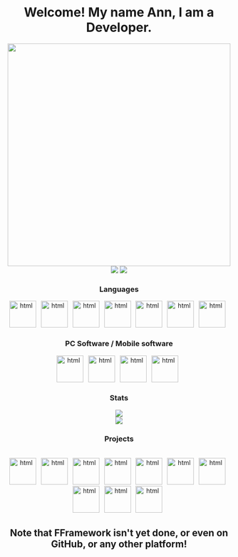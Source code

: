 <div id="welcome" align="center">
  <h1>Welcome! My name Ann, I am a Developer.</h1>
</div>

<div id="header" align="center">
  <img src="https://github.com/fluid-developer/fluid-developer.github.io/blob/main/logo-v2.png?raw=true" width="500"/>
</div>
<div id="fast-link" align="center">
  <a href="https://fluid-developer.github.io"><img src="https://custom-icon-badges.demolab.com/badge/Fluid_Developer-blue?style=flat-square&logo=globe"/></a>
  <a href="https://fluid-developer.github.io/social.html"><img src="https://custom-icon-badges.demolab.com/badge/Social_Media-red?style=flat-square&logo=at-sign"/></a>
</div>
<div id="langs" align="center" down>
  <h3>Languages<br></h3>
  <a href="https://html5.org/"><img src="https://github.com/fluid-developer/fluid-developer.github.io/blob/main/logos/HTML5-logo.png?raw=true" alt="html" height="60"></a>&ensp;
  <a href="https://html5.org/"><img src="https://github.com/fluid-developer/fluid-developer.github.io/blob/main/logos/CSS-logo.png?raw=true" alt="html" height="60"></a>&ensp;
  <a href="https://kotlinlang.org/"><img src="https://github.com/fluid-developer/fluid-developer.github.io/blob/main/logos/Kotlin-logo.png?raw=true" alt="html" height="60"></a>&ensp;
  <a href="https://www.gnu.org/software/bash/"><img src="https://github.com/fluid-developer/fluid-developer.github.io/blob/main/logos/Bash-logo.png?raw=true" alt="html" height="60"></a>&ensp;
  <a href="https://developer.mozilla.org/en-US/docs/Web/javascript"><img src="https://github.com/fluid-developer/fluid-developer.github.io/blob/main/logos/JavaScript-logo.png?raw=true" alt="html" height="60"></a>&ensp;
  <a href="https://www.php.net/"><img src="https://github.com/fluid-developer/fluid-developer.github.io/blob/main/logos/PHP-logo.png?raw=true" alt="html" height="60"></a>&ensp;
  <a href="https://www.python.org/"><img src="https://github.com/fluid-developer/fluid-developer.github.io/blob/main/logos/Python-logo.png?raw=true" alt="html" height="60"></a>&ensp;
</div>

<div id="sw" align=center>
  <h3>PC Software / Mobile software<br></h3>
  <a href="https://www.kde.org/"><img src="https://github.com/fluid-developer/fluid-developer.github.io/blob/main/logos/KDE-logo.png?raw=true" alt="html" height="60"></a>&ensp; <a href="https://archlinux.org/"><img src="https://github.com/fluid-developer/fluid-developer.github.io/blob/main/logos/Arch_linux-logo.png?raw=true" alt="html" height="60"></a>&ensp;
  <a href="https://www.lineageos.org/"><img src="https://github.com/fluid-developer/fluid-developer.github.io/blob/main/logos/LineageOS-logo.png?raw=true" alt="html" height="60"></a>&ensp; <a href="https://www.android.org/"><img src="https://github.com/fluid-developer/fluid-developer.github.io/blob/main/logos/Android-logo.png?raw=true" alt="html" height="60"></a>&ensp;
</div>

<div id="stats" align="center">
  <h3>Stats</h3>
  <a href="https://github.com/fluid-developer"><img src="https://github-readme-stats.vercel.app/api/top-langs/?username=fluid-developer&layout=compact&theme=react"></a><br>
  <a href="https://github.com/fluid-developer"><img src="https://github-readme-stats.vercel.app/api?username=fluid-developer&theme=react"></a>
</div>

<div id="projects" align="center">
    <h3>Projects</h3><br>
    <a href="https://github.com/fluid-developer/Patcher-You"><img src="https://github.com/fluid-developer/fluid-developer.github.io/blob/main/logos/PatcherU-logo.png?raw=true" alt="html" height="60"></a>&ensp;
    <a href="https://github.com/fluid-developer/FluidClumsy"><img src="https://github.com/fluid-developer/fluid-developer.github.io/blob/main/logos/FluidClumsy-logo.png?raw=true" alt="html" height="60"></a>&ensp;
    <a href="https://github.com/fluid-developer/FPkg"><img src="https://github.com/fluid-developer/fluid-developer.github.io/blob/main/logos/FPkg-logo.png?raw=true" alt="html" height="60"></a>&ensp;
    <a href="https://github.com/fluid-developer/FPassword-Manager"><img src="https://github.com/fluid-developer/fluid-developer.github.io/blob/main/logos/FPM-logo.png?raw=true" alt="html" height="60"></a>&ensp;
    <a href="https://github.com/fluid-developer/solver"><img src="https://github.com/fluid-developer/fluid-developer.github.io/blob/main/logos/Solver-logo.png?raw=true" alt="html" height="60"></a>&ensp;
    <a href="https://github.com/fluid-developer/LiquidOS"><img src="https://github.com/fluid-developer/fluid-developer.github.io/blob/main/logos/LiquidOS-logo.png?raw=true" alt="html" height="60"></a>&ensp;
    <a href="https://github.com/fluid-developer/LiquidOS-bundle"><img src="https://github.com/fluid-developer/fluid-developer.github.io/blob/main/logos/LiquidOS-logo.png?raw=true" alt="html" height="60"></a>&ensp;
    <a href="https://github.com/fluid-developer/FFramework"><img src="https://github.com/fluid-developer/fluid-developer.github.io/blob/main/logos/FFramework-logo.png?raw=true" alt="html" height="60"></a>&ensp;
<a href="https://github.com/fluid-developer/AppLauncher"><img src="https://github.com/fluid-developer/fluid-developer.github.io/blob/main/logos/AppLauncher-logo.png?raw=true" alt="html" height="60"></a>&ensp;
    <a href="https://github.com/fluid-developer/DosBoxLauncher"><img src="https://github.com/fluid-developer/fluid-developer.github.io/blob/main/logos/DBL-logo.png?raw=true" alt="html" height="60"></a>&ensp;<br>
    <h2>Note that FFramework isn't yet done, or even on GitHub, or any other platform!</h2>
</div>


<!--
**fluid-developer/fluid-developer** is a ✨ _special_ ✨ repository because its `README.md` (this file) appears on your GitHub profile.

Here are some ideas to get you started:

- 🔭 I’m currently working on ...
- 🌱 I’m currently learning ...
- 👯 I’m looking to collaborate on ...
- 🤔 I’m looking for help with ...
- 💬 Ask me about ...
- 📫 How to reach me: ...
- 😄 Pronouns: ...
- ⚡ Fun fact: ...
-->

